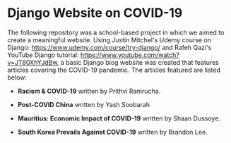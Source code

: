 # Django Website on COVID-19

The following repository was a school-based project in which we aimed to create a meaningful website. Using Justin Mitchel's Udemy course on Django: https://www.udemy.com/course/try-django/ and Rafeh Qazi's YouTube Django tutorial: https://www.youtube.com/watch?v=JT80XhYJdBw, a basic Django blog website was created that features articles covering the COVID-19 pandemic. The articles featured are listed below: 

- **Racism & COVID-19** written by Prithvi Ramrucha.

- **Post-COVID China** written by Yash Soobarah

- **Mauritius: Economic Impact of COVID-19** written by Shaan Dussoye.

- **South Korea Prevails Against COVID-19** written by Brandon Lee.
